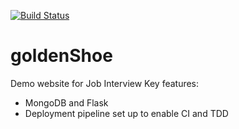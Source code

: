 [![Build Status](https://travis-ci.com/andrewpsuedonym/goldenShoe.svg?token=5FvzyxcLtApTEz5x7oVA&branch=master)](https://travis-ci.com/andrewpsuedonym/goldenShoe)

# goldenShoe
Demo website for Job Interview
Key features:
- MongoDB and Flask
- Deployment pipeline set up to enable CI and TDD
